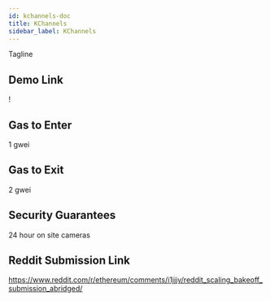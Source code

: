 ```yaml
---
id: kchannels-doc
title: KChannels
sidebar_label: KChannels
---
```


Tagline

## Demo Link

!

## Gas to Enter

1 gwei

## Gas to Exit

2 gwei

## Security Guarantees

24 hour on site cameras

## Reddit Submission Link

https://www.reddit.com/r/ethereum/comments/i1jjjv/reddit_scaling_bakeoff_submission_abridged/

